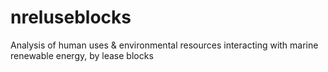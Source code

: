 # nreluseblocks
Analysis of human uses &amp; environmental resources interacting with marine renewable energy, by lease blocks
